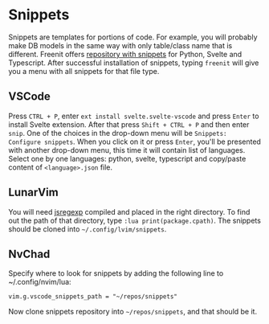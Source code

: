 # Snippets

Snippets are templates for portions of code. For example, you will probably make
DB models in the same way with only table/class name that is different. Freenit
offers [repository with snippets](https://github.com/freenit-framework/snippets)
for Python, Svelte and Typescript. After successful installation of snippets, typing
`freenit` will give you a menu with all snippets for that file type.

## VSCode

Press `CTRL + P`, enter `ext install svelte.svelte-vscode` and press `Enter` to
install Svelte extension. After that press `Shift + CTRL + P` and then enter `snip`.
One of the choices in the drop-down menu will be `Snippets: Configure snippets`. When
you click on it or press `Enter`, you'll be presented with another drop-down menu,
this time it will contain list of languages. Select one by one languages: python,
svelte, typescript and copy/paste content of `<language>.json` file.

## LunarVim

You will need [jsregexp](https://github.com/kmarius/jsregexp) compiled and
placed in the right directory. To find out the path of that directory, type
`:lua print(package.cpath)`. The snippets should be cloned into
`~/.config/lvim/snippets`.

## NvChad

Specify where to look for snippets by adding the following line to
~/.config/nvim/lua:
```
vim.g.vscode_snippets_path = "~/repos/snippets"
```

Now clone snippets repository into `~/repos/snippets`, and that should be it.
